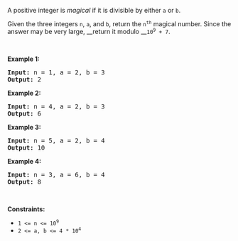A positive integer is _magical_ if it is divisible by either `` a `` or `` b ``.

Given the three integers `` n ``, `` a ``, and `` b ``, return the <code>n<sup>th</sup></code> magical number. Since the answer may be very large, __return it modulo __<code>10<sup>9</sup> + 7</code>.

&nbsp;

__Example 1:__

<pre><strong>Input:</strong> n = 1, a = 2, b = 3
<strong>Output:</strong> 2
</pre>

__Example 2:__

<pre><strong>Input:</strong> n = 4, a = 2, b = 3
<strong>Output:</strong> 6
</pre>

__Example 3:__

<pre><strong>Input:</strong> n = 5, a = 2, b = 4
<strong>Output:</strong> 10
</pre>

__Example 4:__

<pre><strong>Input:</strong> n = 3, a = 6, b = 4
<strong>Output:</strong> 8
</pre>

&nbsp;

__Constraints:__

*   <code>1 &lt;= n &lt;= 10<sup>9</sup></code>
*   <code>2 &lt;= a, b &lt;= 4 * 10<sup>4</sup></code>